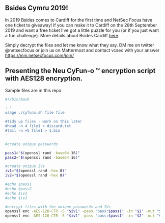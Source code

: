 ## Bsides Cymru 2019!

In 2019 Bsides comes to Cardiff for the first time and NetSec Focus have one ticket to giveaway! If you can make it to Cardiff on the 28th September 2019 and want a free ticket I've got a little puzzle for you (or if you just want a fun challenge). More details about Bsides Cardiff [here](https://www.bsides.cymru/)

Simply decrypt the files and let me know what they say. DM me on twitter @netsecfocus or join us on Mattermost and contact vcsec with your answer https://mm.netsecfocus.com/join/

## Presenting the Neu CyFun-o &trade; encryption script with AES128 encryption.

Sample files are in this repo

```bash
#!/bin/bash

: '
usage ./cyfuno.sh file file

#tidy up files - work on this later
#head -n 4 file1 > discard.txt
#tail -n +5 file1 > 1.bin
'

#create unique passwords

pass1="$(openssl rand -base64 16)"
pass2="$(openssl rand -base64 16)"

#create unique IVs
iv1="$(openssl rand -hex 8)"
iv2="$(openssl rand -hex 8)"

#echo $pass1
#echo $pass2
#echo $iv1
#echo $iv2

#encrypt files with the unique passwords and IVs
openssl enc -AES-128-CTR -S "$iv1" -pass "pass:$pass1" -in "$1" -out "$1.enc"
openssl enc -AES-128-CTR -S "$iv1" -pass "pass:$pass1" -in "$2" -out "$2.enc"
```
